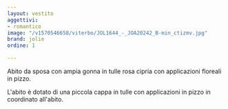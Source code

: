 ```yaml
---
layout: vestito
aggettivi:
- romantico
image: "/v1570546658/viterbo/JOL1644_-_JOA20242_B-min_ctizmv.jpg"
brand: jolie
ordine: 1

---
```

Abito da sposa con ampia gonna in tulle rosa cipria con applicazioni floreali in pizzo.

L'abito è dotato di una piccola cappa in tulle con applicazioni in pizzo in coordinato all'abito.